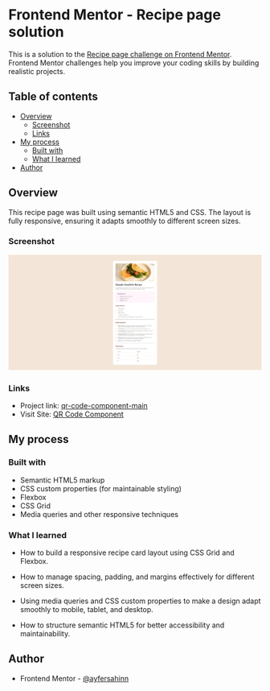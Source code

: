 # Frontend Mentor - Recipe page solution

This is a solution to the [Recipe page challenge on Frontend Mentor](https://www.frontendmentor.io/challenges/recipe-page-KiTsR8QQKm). Frontend Mentor challenges help you improve your coding skills by building realistic projects.

## Table of contents

- [Overview](#overview)
  - [Screenshot](#screenshot)
  - [Links](#links)
- [My process](#my-process)
  - [Built with](#built-with)
  - [What I learned](#what-i-learned)
- [Author](#author)

## Overview

This recipe page was built using semantic HTML5 and CSS. The layout is fully responsive, ensuring it adapts smoothly to different screen sizes.

### Screenshot

![](recipe-page.png)

### Links

- Project link: [qr-code-component-main](https://github.com/ayfersahinn/frontend-mentor-projects/tree/main/recipe-page)
- Visit Site: [QR Code Component](https://ayfersahinn.github.io/frontend-mentor-projects/recipe-page)

## My process

### Built with

- Semantic HTML5 markup
- CSS custom properties (for maintainable styling)
- Flexbox
- CSS Grid
- Media queries and other responsive techniques

### What I learned

- How to build a responsive recipe card layout using CSS Grid and Flexbox.

- How to manage spacing, padding, and margins effectively for different screen sizes.

- Using media queries and CSS custom properties to make a design adapt smoothly to mobile, tablet, and desktop.

- How to structure semantic HTML5 for better accessibility and maintainability.

## Author

- Frontend Mentor - [@ayfersahinn](https://www.frontendmentor.io/profile/ayfersahinn)
